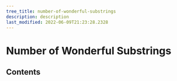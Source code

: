 ```yaml
---
tree_title: number-of-wonderful-substrings
description: description
last_modified: 2022-06-09T21:23:28.2328
---
```


# Number of Wonderful Substrings

## Contents
